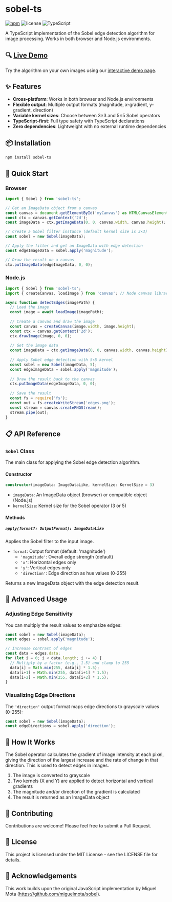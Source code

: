 # sobel-ts

[![npm](https://img.shields.io/npm/v/sobel-ts)](https://www.npmjs.com/package/sobel-ts)
![license](https://img.shields.io/badge/license-MIT-blue)
![TypeScript](https://img.shields.io/badge/TypeScript-4.9%2B-blue)

A TypeScript implementation of the Sobel edge detection algorithm for image processing. Works in both browser and Node.js environments.

## 🔍 [Live Demo](https://catorch.github.io/sobel-ts/)

Try the algorithm on your own images using our [interactive demo page](https://catorch.github.io/sobel-ts/).

## ✨ Features

- **Cross-platform**: Works in both browser and Node.js environments
- **Flexible output**: Multiple output formats (magnitude, x-gradient, y-gradient, direction)
- **Variable kernel sizes**: Choose between 3×3 and 5×5 Sobel operators
- **TypeScript-first**: Full type safety with TypeScript declarations
- **Zero dependencies**: Lightweight with no external runtime dependencies

## 📦 Installation

```bash
npm install sobel-ts
```

## 🚀 Quick Start

### Browser

```typescript
import { Sobel } from 'sobel-ts';

// Get an ImageData object from a canvas
const canvas = document.getElementById('myCanvas') as HTMLCanvasElement;
const ctx = canvas.getContext('2d');
const imageData = ctx.getImageData(0, 0, canvas.width, canvas.height);

// Create a Sobel filter instance (default kernel size is 3×3)
const sobel = new Sobel(imageData);

// Apply the filter and get an ImageData with edge detection
const edgeImageData = sobel.apply('magnitude'); 

// Draw the result on a canvas
ctx.putImageData(edgeImageData, 0, 0);
```

### Node.js

```typescript
import { Sobel } from 'sobel-ts';
import { createCanvas, loadImage } from 'canvas'; // Node canvas library

async function detectEdges(imagePath) {
  // Load the image
  const image = await loadImage(imagePath);
  
  // Create a canvas and draw the image
  const canvas = createCanvas(image.width, image.height);
  const ctx = canvas.getContext('2d');
  ctx.drawImage(image, 0, 0);
  
  // Get the image data
  const imageData = ctx.getImageData(0, 0, canvas.width, canvas.height);
  
  // Apply Sobel edge detection with 5×5 kernel
  const sobel = new Sobel(imageData, 5);
  const edgeImageData = sobel.apply('magnitude');
  
  // Draw the result back to the canvas
  ctx.putImageData(edgeImageData, 0, 0);
  
  // Save the result
  const fs = require('fs');
  const out = fs.createWriteStream('edges.png');
  const stream = canvas.createPNGStream();
  stream.pipe(out);
}
```

## 📋 API Reference

### `Sobel` Class

The main class for applying the Sobel edge detection algorithm.

#### Constructor

```typescript
constructor(imageData: ImageDataLike, kernelSize: KernelSize = 3)
```

- `imageData`: An ImageData object (browser) or compatible object (Node.js)
- `kernelSize`: Kernel size for the Sobel operator (3 or 5)

#### Methods

##### `apply(format?: OutputFormat): ImageDataLike`

Applies the Sobel filter to the input image.

- `format`: Output format (default: 'magnitude')
  - `'magnitude'`: Overall edge strength (default)
  - `'x'`: Horizontal edges only
  - `'y'`: Vertical edges only
  - `'direction'`: Edge direction as hue values (0-255)

Returns a new ImageData object with the edge detection result.

## 🧪 Advanced Usage

### Adjusting Edge Sensitivity

You can multiply the result values to emphasize edges:

```typescript
const sobel = new Sobel(imageData);
const edges = sobel.apply('magnitude');

// Increase contrast of edges
const data = edges.data;
for (let i = 0; i < data.length; i += 4) {
  // Multiply by a factor (e.g., 1.5) and clamp to 255
  data[i] = Math.min(255, data[i] * 1.5);
  data[i+1] = Math.min(255, data[i+1] * 1.5);
  data[i+2] = Math.min(255, data[i+2] * 1.5);
}
```

### Visualizing Edge Directions

The `'direction'` output format maps edge directions to grayscale values (0-255):

```typescript
const sobel = new Sobel(imageData);
const edgeDirections = sobel.apply('direction');
```

## 🔄 How It Works

The Sobel operator calculates the gradient of image intensity at each pixel, giving the direction of the largest increase and the rate of change in that direction. This is used to detect edges in images.

1. The image is converted to grayscale
2. Two kernels (X and Y) are applied to detect horizontal and vertical gradients
3. The magnitude and/or direction of the gradient is calculated
4. The result is returned as an ImageData object

## 🤝 Contributing

Contributions are welcome! Please feel free to submit a Pull Request.

## 📄 License

This project is licensed under the MIT License - see the LICENSE file for details.

## 🙏 Acknowledgements

This work builds upon the original JavaScript implementation by Miguel Mota (https://github.com/miguelmota/sobel). 
